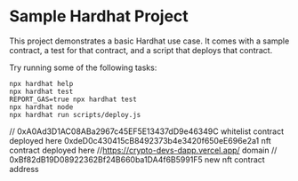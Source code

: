 # Sample Hardhat Project

This project demonstrates a basic Hardhat use case. It comes with a sample contract, a test for that contract, and a script that deploys that contract.

Try running some of the following tasks:

```shell
npx hardhat help
npx hardhat test
REPORT_GAS=true npx hardhat test
npx hardhat node
npx hardhat run scripts/deploy.js
```

// 0xA0Ad3D1AC08ABa2967c45EF5E13437dD9e46349C whitelist contract deployed here
 0xdeD0c430415cB8492373b4e3420f650eE696e2a1 nft contract deployed here
 //https://crypto-devs-dapp.vercel.app/ domain 
 // 0xBf82dB19D08922362Bf24B660ba1DA4f6B5991F5 new nft contract address